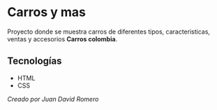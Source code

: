 # Carros y mas

Proyecto donde se muestra carros de diferentes tipos, caracteristicas, ventas y accesorios **Carros colombia**.

## Tecnologías

* HTML
* CSS

_Creado por Juan David Romero_





